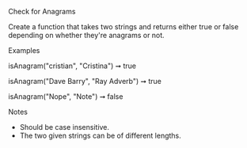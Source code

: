 Check for Anagrams

Create a function that takes two strings and returns either true or false depending on whether they're anagrams or not.

Examples

isAnagram("cristian", "Cristina") ➞ true

isAnagram("Dave Barry", "Ray Adverb") ➞ true

isAnagram("Nope", "Note") ➞ false

Notes

* Should be case insensitive.
* The two given strings can be of different lengths.